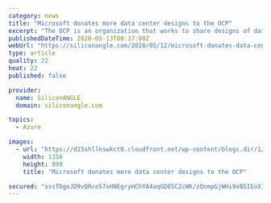 ```yaml
---
category: news
title: "Microsoft donates more data center designs to the OCP"
excerpt: "The OCP is an organization that works to share designs of data center products and best practices among companies, so that others can benefit from their experience and build more efficient data centers at minimal cost."
publishedDateTime: 2020-05-13T00:37:00Z
webUrl: "https://siliconangle.com/2020/05/12/microsoft-donates-data-center-designs-ocp/"
type: article
quality: 22
heat: 22
published: false

provider:
  name: SiliconANGLE
  domain: siliconangle.com

topics:
  - Azure

images:
  - url: "https://d15shllkswkct0.cloudfront.net/wp-content/blogs.dir/1/files/2020/05/5123115445_6103d93ab6_h.jpg"
    width: 1316
    height: 899
    title: "Microsoft donates more data center designs to the OCP"

secured: "xssTOgxJD9vQRce57xHNEgryHChYA4aqGDO5CZcWK/zQnmpGjWHi9xB5IEoX1CpiX9zXMB1elQtuOOk53vnjUVk3+8qavPRVA8cKIvfSePbhEUtmgA1JtO1rDrecDWH71gns5JO+zDwNov4Xn4voqIEiw/FOEJJwjJYZlv4Els7JaHFowXYCWFGglyHvdNJ5OVAqNFJB1Jn/bYw21VtQ5jSKIU0kC5smUSzECwqAe6cP7T+iHa9mq1A3TMcCVgf1zqSagT0DtHSzrK/yTqYH2KW++4u0AvC2tcYMvs0DYfVLbdtxTUDdZPKjA4vkDz8fPl2l9x3SFU1rKs34lEiLp2ZGxCIeKcYx8kWyJIzQgIIIUKS5OdXYlw/3Q4VfO1HT0numsdNz5WZJxZ9XkVnQFmH0bH8G6Qr+0wWc1mvJJRbF7IpgK5syDoffgZWD2PCvk/C+eCqaGDEPAdmdjuSGtXd+IIQ0LEZOMK4mSJZPdV0=;1T5Pv3oaNnVOniscHxIdgA=="
---
```


